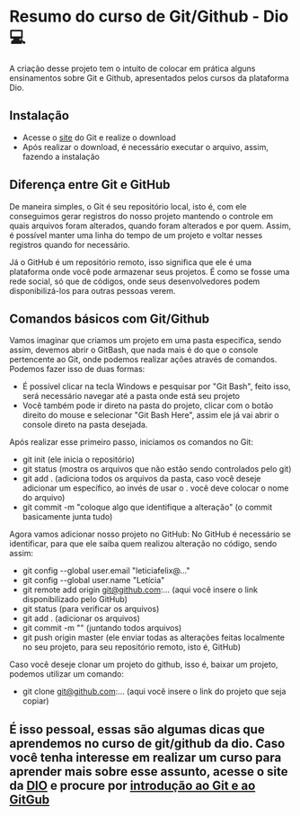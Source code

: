 # Resumo do curso de Git/Github - Dio 💻
A criação desse projeto tem o intuito de colocar em prática alguns ensinamentos sobre Git e Github, apresentados pelos cursos da plataforma Dio.

## Instalação
* Acesse o [site](https://git-scm.com/downloads) do Git e realize o download
* Após realizar o download, é necessário executar o arquivo, assim, fazendo a instalação

## Diferença entre Git e GitHub
De maneira simples, o Git é seu repositório local, isto é, com ele conseguimos gerar registros do nosso projeto mantendo o controle em quais arquivos foram alterados, quando foram alterados e por quem.
Assim, é possível manter uma linha do tempo de um projeto e voltar nesses registros quando for necessário. 

Já o GitHub é um repositório remoto, isso significa que ele é uma plataforma onde você pode armazenar seus projetos. É como se fosse uma rede social, só que de códigos, onde seus desenvolvedores podem disponibilizá-los para outras pessoas verem.

## Comandos básicos com Git/Github
Vamos imaginar que criamos um projeto em uma pasta especifica, sendo assim, devemos abrir o GitBash, que nada mais é do que o console pertencente ao Git, onde podemos realizar ações através de comandos. Podemos fazer isso de duas formas:
* É possível clicar na tecla Windows e pesquisar por "Git Bash", feito isso, será necessário navegar até a pasta onde está seu projeto
* Você também pode ir direto na pasta do projeto, clicar com o botão direito do mouse e selecionar "Git Bash Here", assim ele já vai abrir o console direto na pasta desejada.

Após realizar esse primeiro passo, iniciamos os comandos no Git:
* git init (ele inicia o repositório)
* git status (mostra os arquivos que não estão sendo controlados pelo git)
* git add . (adiciona todos os arquivos da pasta, caso você deseje adicionar um específico, ao invés de usar o . você deve colocar o nome do arquivo)
* git commit -m "coloque algo que identifique a alteração" (o commit basicamente junta tudo)

Agora vamos adicionar nosso projeto no GitHub:
No GitHub é necessário se identificar, para que ele saiba quem realizou alteração no código, sendo assim:
* git config --global user.email "leticiafelix@..."
* git config --global user.name "Letícia"
* git remote add origin git@github.com:... (aqui você insere o link disponibilizado pelo GitHub)
* git status (para verificar os arquivos)
* git add . (adicionar os arquivos)
* git commit -m "" (juntando todos arquivos)
* git push origin master (ele enviar todas as alterações feitas localmente no seu projeto, para seu repositório remoto, isto é, GitHub)

Caso você deseje clonar um projeto do github, isso é, baixar um projeto, podemos utilizar um comando:
* git clone git@github.com:... (aqui você insere o link do projeto que seja copiar)

## É isso pessoal, essas são algumas dicas que aprendemos no curso de git/github da dio. Caso você tenha interesse em realizar um curso para aprender mais sobre esse assunto, acesse o site da [DIO](https://www.dio.me/) e procure por [introdução ao Git e ao GitGub](https://web.dio.me/course/introducao-ao-git-e-ao-github/learning/75b9fe49-6ed4-4480-83a7-7e37fc356aa9)
